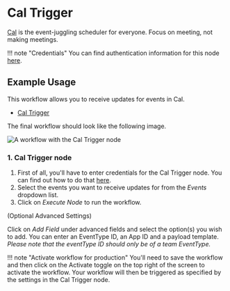 # Cal Trigger

[Cal](https://cal.com/) is the event-juggling scheduler for everyone. Focus on meeting, not making meetings.

!!! note "Credentials"
    You can find authentication information for this node [here](/integrations/credentials/cal/).



## Example Usage

This workflow allows you to receive updates for events in Cal.

- [Cal Trigger]()

The final workflow should look like the following image.

![A workflow with the Cal Trigger node](/_images/integrations/trigger-nodes/calendlytrigger/workflow.png)


### 1. Cal Trigger node

1. First of all, you'll have to enter credentials for the Cal Trigger node. You can find out how to do that [here](/integrations/credentials/cal/).
2. Select the events you want to receive updates for from the *Events* dropdown list.
3. Click on *Execute Node* to run the workflow.

(Optional Advanced Settings)

Click on *Add Field* under advanced fields and select the option(s) you wish to add. You can enter an EventType ID, an App ID and a payload template. *Please note that the eventType ID should only be of a team EventType.*

!!! note "Activate workflow for production"
    You'll need to save the workflow and then click on the Activate toggle on the top right of the screen to activate the workflow. Your workflow will then be triggered as specified by the settings in the Cal Trigger node.

